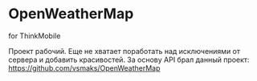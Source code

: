 # OpenWeatherMap
for ThinkMobile

Проект рабочий.
Еще не хватает поработать над исключениями от сервера и добавить красивостей.
За основу API брал данный проект: https://github.com/vsmaks/OpenWeatherMap
